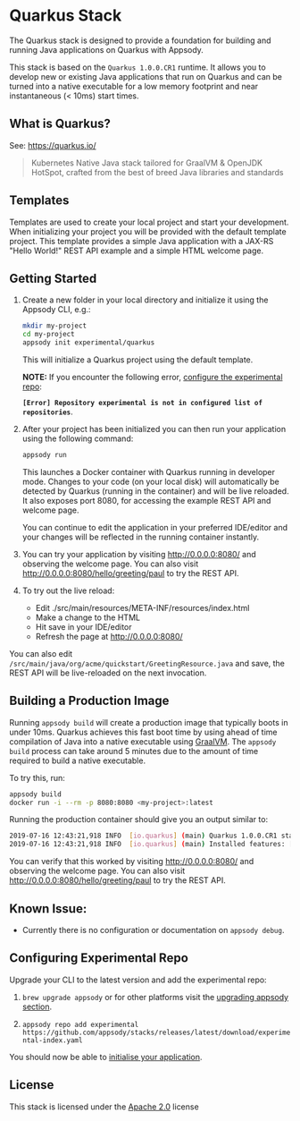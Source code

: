 # Quarkus Stack

The Quarkus stack is designed to provide a foundation for building and running Java applications on Quarkus with Appsody.

This stack is based on the `Quarkus 1.0.0.CR1` runtime. It allows you to develop new or existing Java applications that run on Quarkus and can be turned into a native executable for a low memory footprint and near instantaneous (< 10ms) start times.

## What is Quarkus?

See: https://quarkus.io/

> Kubernetes Native Java stack tailored for GraalVM & OpenJDK HotSpot, crafted from the best of breed Java libraries and standards

## Templates

Templates are used to create your local project and start your development. When initializing your project you will be provided with the default template project. This template provides a simple Java application with a JAX-RS "Hello World!" REST API example and a simple HTML welcome page.

## Getting Started

1. Create a new folder in your local directory and initialize it using the Appsody CLI, e.g.:

    ```bash
    mkdir my-project
    cd my-project
    appsody init experimental/quarkus
    ```
    This will initialize a Quarkus project using the default template.

    **NOTE:** If you encounter the following error, [configure the experimental repo](#Configuring-Experimental-Repo):

    **`[Error] Repository experimental is not in configured list of repositories`**.

1. After your project has been initialized you can then run your application using the following command:

    ```bash
    appsody run
    ```

    This launches a Docker container with Quarkus running in developer mode. Changes to your code (on your local disk) will automatically be detected by Quarkus (running in the container) and will be live reloaded. It also exposes port 8080, for accessing the example REST API and welcome page.

    You can continue to edit the application in your preferred IDE/editor and your changes will be reflected in the running container instantly.

3. You can try your application by visiting http://0.0.0.0:8080/ and observing the welcome page. You can also visit http://0.0.0.0:8080/hello/greeting/paul to try the REST API.

4. To try out the live reload:

    - Edit ./src/main/resources/META-INF/resources/index.html
    - Make a change to the HTML
    - Hit save in your IDE/editor
    - Refresh the page at http://0.0.0.0:8080/

You can also edit `/src/main/java/org/acme/quickstart/GreetingResource.java` and save, the REST API will be live-reloaded on the next invocation.

## Building a Production Image
Running `appsody build` will create a production image that typically boots in under 10ms. Quarkus achieves this fast boot time by using ahead of time compilation of Java into a native executable using [GraalVM](https://www.graalvm.org/). The `appsody build` process can take around 5 minutes due to the amount of time required to build a native executable.

To try this, run:

```bash
appsody build
docker run -i --rm -p 8080:8080 <my-project>:latest
```

Running the production container should give you an output similar to:

```bash
2019-07-16 12:43:21,918 INFO  [io.quarkus] (main) Quarkus 1.0.0.CR1 started in 0.006s. Listening on: http://0.0.0.0:8080
2019-07-16 12:43:21,918 INFO  [io.quarkus] (main) Installed features: [cdi, resteasy]
```

You can verify that this worked by visiting http://0.0.0.0:8080/ and observing the welcome page. You can also visit http://0.0.0.0:8080/hello/greeting/paul to try the REST API.

## Known Issue:

- Currently there is no configuration or documentation on `appsody debug`.

## Configuring Experimental Repo

Upgrade your CLI to the latest version and add the experimental repo:

1. `brew upgrade appsody` or for other platforms visit the [upgrading appsody section](https://appsody.dev/docs/getting-started/installation).

2. `appsody repo add experimental https://github.com/appsody/stacks/releases/latest/download/experimental-index.yaml`

You should now be able to [initialise your application](#Getting-Started).

## License

This stack is licensed under the [Apache 2.0](./image/LICENSE) license
